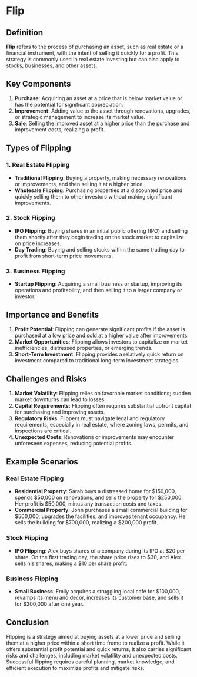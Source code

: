 # Flip

## Definition
**Flip** refers to the process of purchasing an asset, such as real estate or a financial instrument, with the intent of selling it quickly for a profit. This strategy is commonly used in real estate investing but can also apply to stocks, businesses, and other assets.

## Key Components
1. **Purchase**: Acquiring an asset at a price that is below market value or has the potential for significant appreciation.
2. **Improvement**: Adding value to the asset through renovations, upgrades, or strategic management to increase its market value.
3. **Sale**: Selling the improved asset at a higher price than the purchase and improvement costs, realizing a profit.

## Types of Flipping
### 1. Real Estate Flipping
- **Traditional Flipping**: Buying a property, making necessary renovations or improvements, and then selling it at a higher price.
- **Wholesale Flipping**: Purchasing properties at a discounted price and quickly selling them to other investors without making significant improvements.

### 2. Stock Flipping
- **IPO Flipping**: Buying shares in an initial public offering (IPO) and selling them shortly after they begin trading on the stock market to capitalize on price increases.
- **Day Trading**: Buying and selling stocks within the same trading day to profit from short-term price movements.

### 3. Business Flipping
- **Startup Flipping**: Acquiring a small business or startup, improving its operations and profitability, and then selling it to a larger company or investor.

## Importance and Benefits
1. **Profit Potential**: Flipping can generate significant profits if the asset is purchased at a low price and sold at a higher value after improvements.
2. **Market Opportunities**: Flipping allows investors to capitalize on market inefficiencies, distressed properties, or emerging trends.
3. **Short-Term Investment**: Flipping provides a relatively quick return on investment compared to traditional long-term investment strategies.

## Challenges and Risks
1. **Market Volatility**: Flipping relies on favorable market conditions; sudden market downturns can lead to losses.
2. **Capital Requirements**: Flipping often requires substantial upfront capital for purchasing and improving assets.
3. **Regulatory Risks**: Flippers must navigate legal and regulatory requirements, especially in real estate, where zoning laws, permits, and inspections are critical.
4. **Unexpected Costs**: Renovations or improvements may encounter unforeseen expenses, reducing potential profits.

## Example Scenarios
### Real Estate Flipping
- **Residential Property**: Sarah buys a distressed home for $150,000, spends $50,000 on renovations, and sells the property for $250,000. Her profit is $50,000, minus any transaction costs and taxes.
- **Commercial Property**: John purchases a small commercial building for $500,000, upgrades the facilities, and improves tenant occupancy. He sells the building for $700,000, realizing a $200,000 profit.

### Stock Flipping
- **IPO Flipping**: Alex buys shares of a company during its IPO at $20 per share. On the first trading day, the share price rises to $30, and Alex sells his shares, making a $10 per share profit.

### Business Flipping
- **Small Business**: Emily acquires a struggling local café for $100,000, revamps its menu and decor, increases its customer base, and sells it for $200,000 after one year.

## Conclusion
Flipping is a strategy aimed at buying assets at a lower price and selling them at a higher price within a short time frame to realize a profit. While it offers substantial profit potential and quick returns, it also carries significant risks and challenges, including market volatility and unexpected costs. Successful flipping requires careful planning, market knowledge, and efficient execution to maximize profits and mitigate risks.
